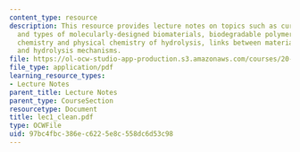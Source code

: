 ```yaml
---
content_type: resource
description: This resource provides lecture notes on topics such as current approaches
  and types of molecularly-designed biomaterials, biodegradable polymeric solids,
  chemistry and physical chemistry of hydrolysis, links between materials structure
  and hydrolysis mechanisms.
file: https://ol-ocw-studio-app-production.s3.amazonaws.com/courses/20-462j-molecular-principles-of-biomaterials-spring-2006/97bc4fbc386ec6225e8c558dc6d53c98_lec1_clean.pdf
file_type: application/pdf
learning_resource_types:
- Lecture Notes
parent_title: Lecture Notes
parent_type: CourseSection
resourcetype: Document
title: lec1_clean.pdf
type: OCWFile
uid: 97bc4fbc-386e-c622-5e8c-558dc6d53c98
---
```

